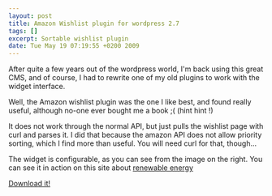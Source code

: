 ```yaml
--- 
layout: post
title: Amazon Wishlist plugin for wordpress 2.7
tags: []
excerpt: Sortable wishlist plugin
date: Tue May 19 07:19:55 +0200 2009
---
```


After quite a few years out of the wordpress world, I'm back using this great CMS, and of course, I had to rewrite one of my old plugins to work with the widget interface.

Well, the Amazon wishlist plugin was the one I like best, and found really useful, although no-one ever bought me a book ;( (hint hint !)

It does not work through the normal API, but just pulls the wishlist page with curl and parses it. I did that because the amazon API does not allow priority sorting, which I find more than useful. You will need curl for that, though...

The widget is configurable, as you can see from the image on the right.
You can see it in action on this site about <a href="http://energies-vertes.org">renewable energy</a>

<a title="Download the Sortable Amazon Wishlist widget" href="http://downloads.wordpress.org/plugin/sortable-amazon-wishlist.zip">Download it!</a>
